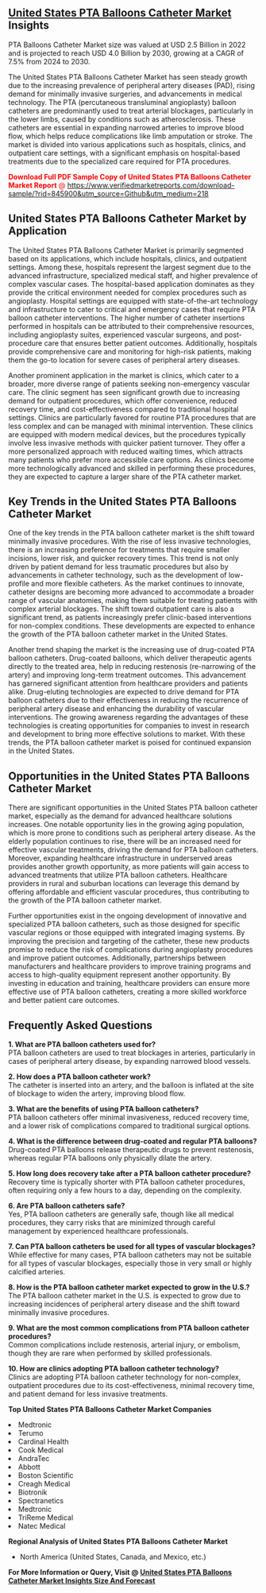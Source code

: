 <h2><a href="https://www.verifiedmarketreports.com/download-sample/?rid=845900&amp;utm_source=Github&amp;utm_medium=218" target="_blank">United States PTA Balloons Catheter Market</a> Insights</h2><p>PTA Balloons Catheter Market size was valued at USD 2.5 Billion in 2022 and is projected to reach USD 4.0 Billion by 2030, growing at a CAGR of 7.5% from 2024 to 2030.</p><p><p>The United States PTA Balloons Catheter Market has seen steady growth due to the increasing prevalence of peripheral artery diseases (PAD), rising demand for minimally invasive surgeries, and advancements in medical technology. The PTA (percutaneous transluminal angioplasty) balloon catheters are predominantly used to treat arterial blockages, particularly in the lower limbs, caused by conditions such as atherosclerosis. These catheters are essential in expanding narrowed arteries to improve blood flow, which helps reduce complications like limb amputation or stroke. The market is divided into various applications such as hospitals, clinics, and outpatient care settings, with a significant emphasis on hospital-based treatments due to the specialized care required for PTA procedures. <p><span class=""><span style="color: #ff0000;"><strong>Download Full PDF Sample Copy of United States PTA Balloons Catheter Market Report</strong> @ </span><a href="https://www.verifiedmarketreports.com/download-sample/?rid=845900&amp;utm_source=Github&amp;utm_medium=218" target="_blank">https://www.verifiedmarketreports.com/download-sample/?rid=845900&amp;utm_source=Github&amp;utm_medium=218</a></span></p></p> <h2>United States PTA Balloons Catheter Market by Application</h2> <p>The United States PTA Balloons Catheter Market is primarily segmented based on its applications, which include hospitals, clinics, and outpatient settings. Among these, hospitals represent the largest segment due to the advanced infrastructure, specialized medical staff, and higher prevalence of complex vascular cases. The hospital-based application dominates as they provide the critical environment needed for complex procedures such as angioplasty. Hospital settings are equipped with state-of-the-art technology and infrastructure to cater to critical and emergency cases that require PTA balloon catheter interventions. The higher number of catheter insertions performed in hospitals can be attributed to their comprehensive resources, including angioplasty suites, experienced vascular surgeons, and post-procedure care that ensures better patient outcomes. Additionally, hospitals provide comprehensive care and monitoring for high-risk patients, making them the go-to location for severe cases of peripheral artery diseases. <p>Another prominent application in the market is clinics, which cater to a broader, more diverse range of patients seeking non-emergency vascular care. The clinic segment has seen significant growth due to increasing demand for outpatient procedures, which offer convenience, reduced recovery time, and cost-effectiveness compared to traditional hospital settings. Clinics are particularly favored for routine PTA procedures that are less complex and can be managed with minimal intervention. These clinics are equipped with modern medical devices, but the procedures typically involve less invasive methods with quicker patient turnover. They offer a more personalized approach with reduced waiting times, which attracts many patients who prefer more accessible care options. As clinics become more technologically advanced and skilled in performing these procedures, they are expected to capture a larger share of the PTA catheter market.</p> <h2>Key Trends in the United States PTA Balloons Catheter Market</h2> <p>One of the key trends in the PTA balloon catheter market is the shift toward minimally invasive procedures. With the rise of less invasive technologies, there is an increasing preference for treatments that require smaller incisions, lower risk, and quicker recovery times. This trend is not only driven by patient demand for less traumatic procedures but also by advancements in catheter technology, such as the development of low-profile and more flexible catheters. As the market continues to innovate, catheter designs are becoming more advanced to accommodate a broader range of vascular anatomies, making them suitable for treating patients with complex arterial blockages. The shift toward outpatient care is also a significant trend, as patients increasingly prefer clinic-based interventions for non-complex conditions. These developments are expected to enhance the growth of the PTA balloon catheter market in the United States. <p>Another trend shaping the market is the increasing use of drug-coated PTA balloon catheters. Drug-coated balloons, which deliver therapeutic agents directly to the treated area, help in reducing restenosis (re-narrowing of the artery) and improving long-term treatment outcomes. This advancement has garnered significant attention from healthcare providers and patients alike. Drug-eluting technologies are expected to drive demand for PTA balloon catheters due to their effectiveness in reducing the recurrence of peripheral artery disease and enhancing the durability of vascular interventions. The growing awareness regarding the advantages of these technologies is creating opportunities for companies to invest in research and development to bring more effective solutions to market. With these trends, the PTA balloon catheter market is poised for continued expansion in the United States.</p> <h2>Opportunities in the United States PTA Balloons Catheter Market</h2> <p>There are significant opportunities in the United States PTA balloon catheter market, especially as the demand for advanced healthcare solutions increases. One notable opportunity lies in the growing aging population, which is more prone to conditions such as peripheral artery disease. As the elderly population continues to rise, there will be an increased need for effective vascular treatments, driving the demand for PTA balloon catheters. Moreover, expanding healthcare infrastructure in underserved areas provides another growth opportunity, as more patients will gain access to advanced treatments that utilize PTA balloon catheters. Healthcare providers in rural and suburban locations can leverage this demand by offering affordable and efficient vascular procedures, thus contributing to the growth of the PTA balloon catheter market. <p>Further opportunities exist in the ongoing development of innovative and specialized PTA balloon catheters, such as those designed for specific vascular regions or those equipped with integrated imaging systems. By improving the precision and targeting of the catheter, these new products promise to reduce the risk of complications during angioplasty procedures and improve patient outcomes. Additionally, partnerships between manufacturers and healthcare providers to improve training programs and access to high-quality equipment represent another opportunity. By investing in education and training, healthcare providers can ensure more effective use of PTA balloon catheters, creating a more skilled workforce and better patient care outcomes.</p> <h2>Frequently Asked Questions</h2> <p><strong>1. What are PTA balloon catheters used for?</strong><br>PTA balloon catheters are used to treat blockages in arteries, particularly in cases of peripheral artery disease, by expanding narrowed blood vessels.</p> <p><strong>2. How does a PTA balloon catheter work?</strong><br>The catheter is inserted into an artery, and the balloon is inflated at the site of blockage to widen the artery, improving blood flow.</p> <p><strong>3. What are the benefits of using PTA balloon catheters?</strong><br>PTA balloon catheters offer minimal invasiveness, reduced recovery time, and a lower risk of complications compared to traditional surgical options.</p> <p><strong>4. What is the difference between drug-coated and regular PTA balloons?</strong><br>Drug-coated PTA balloons release therapeutic drugs to prevent restenosis, whereas regular PTA balloons only physically dilate the artery.</p> <p><strong>5. How long does recovery take after a PTA balloon catheter procedure?</strong><br>Recovery time is typically shorter with PTA balloon catheter procedures, often requiring only a few hours to a day, depending on the complexity.</p> <p><strong>6. Are PTA balloon catheters safe?</strong><br>Yes, PTA balloon catheters are generally safe, though like all medical procedures, they carry risks that are minimized through careful management by experienced healthcare professionals.</p> <p><strong>7. Can PTA balloon catheters be used for all types of vascular blockages?</strong><br>While effective for many cases, PTA balloon catheters may not be suitable for all types of vascular blockages, especially those in very small or highly calcified arteries.</p> <p><strong>8. How is the PTA balloon catheter market expected to grow in the U.S.?</strong><br>The PTA balloon catheter market in the U.S. is expected to grow due to increasing incidences of peripheral artery disease and the shift toward minimally invasive procedures.</p> <p><strong>9. What are the most common complications from PTA balloon catheter procedures?</strong><br>Common complications include restenosis, arterial injury, or embolism, though they are rare when performed by skilled professionals.</p> <p><strong>10. How are clinics adopting PTA balloon catheter technology?</strong><br>Clinics are adopting PTA balloon catheter technology for non-complex, outpatient procedures due to its cost-effectiveness, minimal recovery time, and patient demand for less invasive treatments.</p> </p><p><strong>Top United States PTA Balloons Catheter Market Companies</strong></p><div data-test-id=""><p><li>Medtronic</li><li> Terumo</li><li> Cardinal Health</li><li> Cook Medical</li><li> AndraTec</li><li> Abbott</li><li> Boston Scientific</li><li> Creagh Medical</li><li> Biotronik</li><li> Spectranetics</li><li> Medtronic</li><li> TriReme Medical</li><li> Natec Medical</li></p><div><strong>Regional Analysis of&nbsp;United States PTA Balloons Catheter Market</strong></div><ul><li dir="ltr"><p dir="ltr">North America&nbsp;(United States, Canada, and Mexico, etc.)</p></li></ul><p><strong>For More Information or Query, Visit @&nbsp;</strong><strong><a href="https://www.verifiedmarketreports.com/product/pta-balloons-catheter-market/?utm_source=Github&amp;utm_medium=218" target="_blank">United States PTA Balloons Catheter Market Insights Size And Forecast</a></strong></p></div>
